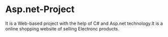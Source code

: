 # Asp.net-Project
It is a Web-based project with the help of C# and Asp.net technology.It is a online shopping website of selling Electronc products.

